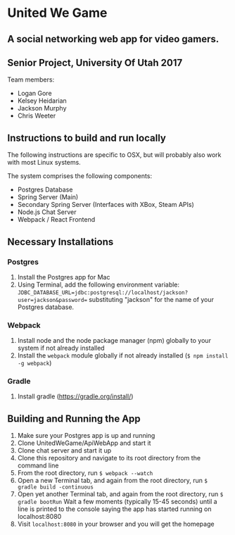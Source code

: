 # United We Game

## A social networking web app for video gamers.

## Senior Project, University Of Utah 2017
Team members: 
- Logan Gore
- Kelsey Heidarian
- Jackson Murphy
- Chris Weeter


## Instructions to build and run locally

The following instructions are specific to OSX, but will probably also work with most Linux systems.

The system comprises the following components: 
- Postgres Database
- Spring Server (Main)
- Secondary Spring Server (Interfaces with XBox, Steam APIs)
- Node.js Chat Server
- Webpack / React Frontend

## Necessary Installations

### Postgres
1. Install the Postgres app for Mac
2. Using Terminal, add the following environment variable:
  `JDBC_DATABASE_URL=jdbc:postgresql://localhost/jackson?user=jackson&password=`
  substituting "jackson" for the name of your Postgres database.
  
### Webpack
1. Install node and the node package manager (npm) globally to your system if not already installed
2. Install the `webpack` module globally if not already installed (`$ npm install -g webpack`)

### Gradle
1. Install gradle (https://gradle.org/install/)


## Building and Running the App

1. Make sure your Postgres app is up and running
2. Clone UnitedWeGame/ApiWebApp and start it
3. Clone chat server and start it up
4. Clone this repository and navigate to its root directory from the command line
5. From the root directory, run `$ webpack --watch` 
6. Open a new Terminal tab, and again from the root directory, run `$ gradle build -continuous`
7. Open yet another Terminal tab, and again from the root directory, run `$ gradle bootRun`
    Wait a few moments (typically 15-45 seconds) until a line is printed to the console saying the app has started running on localhost:8080
8. Visit `localhost:8080` in your browser and you will get the homepage
    
